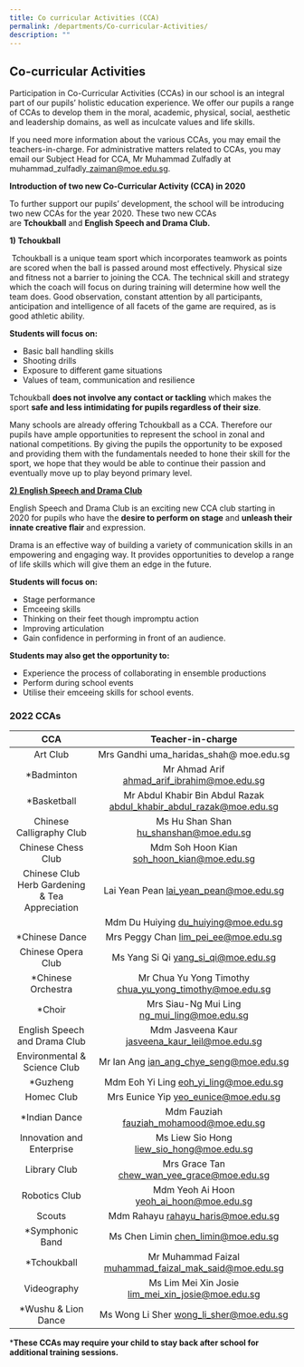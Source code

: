 ```yaml
---
title: Co curricular Activities (CCA)
permalink: /departments/Co-curricular-Activities/
description: ""
---
```

## Co-curricular Activities

Participation in Co-Curricular Activities (CCAs) in our school is an integral part of our pupils’ holistic education experience. We offer our pupils a range of CCAs to develop them in the moral, academic, physical, social, aesthetic and leadership domains, as well as inculcate values and life skills.

If you need more information about the various CCAs, you may email the teachers-in-charge. For administrative matters related to CCAs, you may email our Subject Head for CCA, Mr Muhammad Zulfadly at muhammad\_zulfadly\_zaiman@moe.edu.sg.

**Introduction of two new Co-Curricular Activity (CCA) in 2020**

To further support our pupils’ development, the school will be introducing two new CCAs for the year 2020. These two new CCAs are **Tchoukball** and **English Speech and Drama Club.**

**1) Tchoukball**

 Tchoukball is a unique team sport which incorporates teamwork as points are scored when the ball is passed around most effectively. Physical size and fitness not a barrier to joining the CCA. The technical skill and strategy which the coach will focus on during training will determine how well the team does. Good observation, constant attention by all participants, anticipation and intelligence of all facets of the game are required, as is good athletic ability.

**Students will focus on:**

*   Basic ball handling skills
*   Shooting drills
*   Exposure to different game situations
*   Values of team, communication and resilience

Tchoukball **does not involve any contact or tackling** which makes the sport **safe and less intimidating for pupils regardless of their size**.

Many schools are already offering Tchoukball as a CCA. Therefore our pupils have ample opportunities to represent the school in zonal and national competitions. By giving the pupils the opportunity to be exposed and providing them with the fundamentals needed to hone their skill for the sport, we hope that they would be able to continue their passion and eventually move up to play beyond primary level.

**<u>2) English Speech and Drama Club</u>**

English Speech and Drama Club is an exciting new CCA club starting in 2020 for pupils who have the **desire to perform on stage** and **unleash their innate creative flair** and expression.

Drama is an effective way of building a variety of communication skills in an empowering and engaging way. It provides opportunities to develop a range of life skills which will give them an edge in the future.

**Students will focus on:**

*   Stage performance
*   Emceeing skills
*   Thinking on their feet though impromptu action
*   Improving articulation
*   Gain confidence in performing in front of an audience.

**Students may also get the opportunity to:**

*   Experience the process of collaborating in ensemble productions
*   Perform during school events
*   Utilise their emceeing skills for school events.

### 2022 CCAs

|                          CCA                         |                           Teacher-in-charge                          |
|:----------------------------------------------------:|:--------------------------------------------------------------------:|
| Art Club                                             | Mrs Gandhi  uma_haridas_shah@ moe.edu.sg                             |
| *Badminton                                           | Mr Ahmad Arif  ahmad_arif_ibrahim@moe.edu.sg                         |
| *Basketball                                          | Mr Abdul Khabir Bin Abdul Razak  abdul_khabir_abdul_razak@moe.edu.sg |
| Chinese Calligraphy Club                             | Ms Hu Shan Shan  hu_shanshan@moe.edu.sg                              |
| Chinese Chess Club                                   | Mdm Soh Hoon Kian  soh_hoon_kian@moe.edu.sg                          |
| Chinese Club       Herb Gardening & Tea Appreciation | Lai Yean Pean  lai_yean_pean@moe.edu.sg                              |
|                                                      | Mdm Du Huiying  du_huiying@moe.edu.sg                                |
| *Chinese Dance                                       | Mrs Peggy Chan   lim_pei_ee@moe.edu.sg                               |
| Chinese Opera Club                                   | Ms Yang Si Qi  yang_si_qi@moe.edu.sg                                 |
| *Chinese Orchestra                                   | Mr Chua Yu Yong Timothy  chua_yu_yong_timothy@moe.edu.sg             |
| *Choir                                               | Mrs Siau-Ng Mui Ling  ng_mui_ling@moe.edu.sg                         |
| English Speech and Drama Club                        | Mdm Jasveena Kaur  jasveena_kaur_leil@moe.edu.sg                     |
| Environmental & Science  Club                        | Mr Ian Ang  ian_ang_chye_seng@moe.edu.sg                             |
|  *Guzheng                                            | Mdm Eoh Yi Ling  eoh_yi_ling@moe.edu.sg                              |
| Homec Club                                           | Mrs Eunice Yip    yeo_eunice@moe.edu.sg                              |
| *Indian Dance                                        | Mdm Fauziah   fauziah_mohamood@moe.edu.sg                            |
| Innovation and Enterprise                            | Ms Liew Sio Hong  liew_sio_hong@moe.edu.sg                           |
| Library Club                                         | Mrs Grace Tan  chew_wan_yee_grace@moe.edu.sg                         |
| Robotics Club                                        | Mdm Yeoh Ai Hoon  yeoh_ai_hoon@moe.edu.sg                            |
| Scouts                                               | Mdm Rahayu  rahayu_haris@moe.edu.sg                                  |
| *Symphonic Band                                      | Ms Chen Limin  chen_limin@moe.edu.sg                                 |
| *Tchoukball                                          | Mr Muhammad Faizal  muhammad_faizal_mak_said@moe.edu.sg              |
| Videography                                          | Ms Lim Mei Xin Josie  lim_mei_xin_josie@moe.edu.sg                   |
| *Wushu & Lion Dance                                  | Ms Wong Li Sher  wong_li_sher@moe.edu.sg                             |

\***These CCAs may require your child to stay back after school for additional training sessions.**
